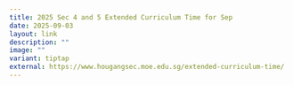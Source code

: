 ```yaml
---
title: 2025 Sec 4 and 5 Extended Curriculum Time for Sep
date: 2025-09-03
layout: link
description: ""
image: ""
variant: tiptap
external: https://www.hougangsec.moe.edu.sg/extended-curriculum-time/
---
```

